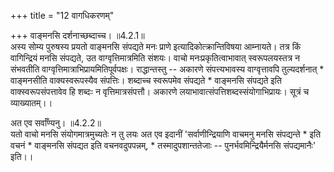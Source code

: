 +++
title = "12 वागधिकरणम्"

+++
वाङ्मनसि दर्शनाच्छब्दाच्च। ॥4.2.1॥  
अस्य सोम्य पुरुषस्य प्रयतो वाङ्मनसि संपद्यते मनः प्राणे इत्यादिकोत्क्रान्तिविषया आम्नायते। तत्र किं वागिन्द्रियं मनसि संपद्यते, उत वाग्वृत्तिमात्रमिति संशयः। वाचो मनःप्रकृतित्वाभावात् स्वरूपलयस्तत्र न संभवतीति वाग्वृत्तिमात्राभिप्रायमितिपूर्वपक्षः। राद्धान्तस्तु -- अकारणे संपत्त्यभावस्य वाग्वृत्तावपि तुल्यदर्शनात् * वाङ्मनसीति वाक्यस्वरूपस्यैव संपत्तिः। शब्दाच्च स्वरूपमेव संपद्यते * वाङ्मनसि संपद्यते इति वाक्स्वरूपसंपत्तावेव हि शब्दःः न वृत्तिमात्रसंपत्तौ। अकारणे लयाभावात्संपत्तिशब्दस्संयोगाभिप्रायः। सूत्रं च व्याख्यातम्।।

अत एव सर्वाँण्यनु। ॥4.2.2॥  
यतो वाचो मनसि संयोगमात्रमुच्यतेः न तु लयः अत एव इदानीं 'सर्वाणीन्द्रियाणि वाचमनु मनसि संपद्यन्ते * इति वचनं * वाङ्मनसि संपद्यत इति वचनवदुपपन्नम्, * तस्मादुपशान्ततेजाः -- पुनर्भवमिन्द्रियैर्मनसि संपद्यमानैः' इति।।